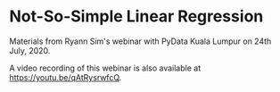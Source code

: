# Not-So-Simple Linear Regression

Materials from Ryann Sim's webinar with PyData Kuala Lumpur on 24th July, 2020. 

A video recording of this webinar is also available at https://youtu.be/qAtRysrwfcQ. 
